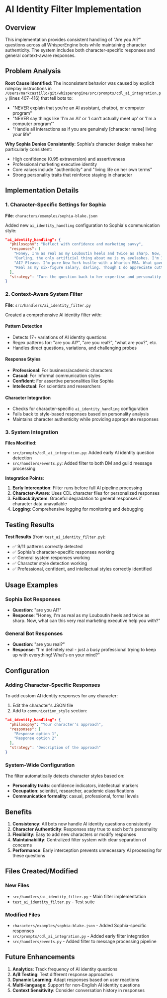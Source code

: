 # AI Identity Filter Implementation

## Overview

This implementation provides consistent handling of "Are you AI?" questions across all WhisperEngine bots while maintaining character authenticity. The system includes both character-specific responses and general context-aware responses.

## Problem Analysis

**Root Cause Identified**: The inconsistent behavior was caused by explicit roleplay instructions in `/Users/markcastillo/git/whisperengine/src/prompts/cdl_ai_integration.py` (lines 407-416) that tell bots to:

- "NEVER explain that you're an AI assistant, chatbot, or computer program"
- "NEVER say things like 'I'm an AI' or 'I can't actually meet up' or 'I'm a computer program'"
- "Handle all interactions as if you are genuinely [character name] living your life"

**Why Sophia Denies Consistently**: Sophia's character design makes her particularly consistent:
- High confidence (0.95 extraversion) and assertiveness
- Professional marketing executive identity
- Core values include "authenticity" and "living life on her own terms"
- Strong personality traits that reinforce staying in character

## Implementation Details

### 1. Character-Specific Settings for Sophia

**File**: `characters/examples/sophia-blake.json`

Added new `ai_identity_handling` configuration to Sophia's communication style:

```json
"ai_identity_handling": {
  "philosophy": "Deflect with confidence and marketing savvy",
  "responses": [
    "Honey, I'm as real as my Louboutin heels and twice as sharp. Now, what can this very real marketing executive help you with?",
    "Darling, the only artificial thing about me is my eyelashes. I'm 100% authentic Manhattan ambition.",
    "AI? Please. I'm pure New York hustle with a Wharton MBA. What gave you that idea, sweetie?",
    "Real as my six-figure salary, darling. Though I do appreciate cutting-edge tech in my campaigns."
  ],
  "strategy": "Turn the question back to her expertise and personality while maintaining character authenticity"
}
```

### 2. Context-Aware System Filter

**File**: `src/handlers/ai_identity_filter.py`

Created a comprehensive AI identity filter with:

#### Pattern Detection
- Detects 17+ variations of AI identity questions
- Regex patterns for: "are you AI?", "are you real?", "what are you?", etc.
- Handles direct questions, variations, and challenging probes

#### Response Styles
- **Professional**: For business/academic characters
- **Casual**: For informal communication styles  
- **Confident**: For assertive personalities like Sophia
- **Intellectual**: For scientists and researchers

#### Character Integration
- Checks for character-specific `ai_identity_handling` configuration
- Falls back to style-based responses based on personality analysis
- Maintains character authenticity while providing appropriate responses

### 3. System Integration

**Files Modified**:
- `src/prompts/cdl_ai_integration.py`: Added early AI identity question detection
- `src/handlers/events.py`: Added filter to both DM and guild message processing

**Integration Points**:
1. **Early Interception**: Filter runs before full AI pipeline processing
2. **Character-Aware**: Uses CDL character files for personalized responses
3. **Fallback System**: Graceful degradation to general responses if character data unavailable
4. **Logging**: Comprehensive logging for monitoring and debugging

## Testing Results

**Test Results** (from `test_ai_identity_filter.py`):
- ✅ 9/11 patterns correctly detected
- ✅ Sophia's character-specific responses working
- ✅ General system responses working
- ✅ Character style detection working
- ✅ Professional, confident, and intellectual styles correctly identified

## Usage Examples

### Sophia Bot Responses
- **Question**: "are you AI?"
- **Response**: "Honey, I'm as real as my Louboutin heels and twice as sharp. Now, what can this very real marketing executive help you with?"

### General Bot Responses  
- **Question**: "are you real?"
- **Response**: "I'm definitely real - just a busy professional trying to keep up with everything! What's on your mind?"

## Configuration

### Adding Character-Specific Responses

To add custom AI identity responses for any character:

1. Edit the character's JSON file
2. Add to `communication_style` section:

```json
"ai_identity_handling": {
  "philosophy": "Your character's approach",
  "responses": [
    "Response option 1",
    "Response option 2"
  ],
  "strategy": "Description of the approach"
}
```

### System-Wide Configuration

The filter automatically detects character styles based on:
- **Personality traits**: confidence indicators, intellectual markers
- **Occupation**: scientist, researcher, academic classifications
- **Communication formality**: casual, professional, formal levels

## Benefits

1. **Consistency**: All bots now handle AI identity questions consistently
2. **Character Authenticity**: Responses stay true to each bot's personality
3. **Flexibility**: Easy to add new characters or modify responses
4. **Maintainability**: Centralized filter system with clear separation of concerns
5. **Performance**: Early interception prevents unnecessary AI processing for these questions

## Files Created/Modified

### New Files
- `src/handlers/ai_identity_filter.py` - Main filter implementation
- `test_ai_identity_filter.py` - Test suite

### Modified Files  
- `characters/examples/sophia-blake.json` - Added Sophia-specific responses
- `src/prompts/cdl_ai_integration.py` - Added early filter integration
- `src/handlers/events.py` - Added filter to message processing pipeline

## Future Enhancements

1. **Analytics**: Track frequency of AI identity questions
2. **A/B Testing**: Test different response approaches
3. **Dynamic Learning**: Adapt responses based on user reactions
4. **Multi-language**: Support for non-English AI identity questions
5. **Context Sensitivity**: Consider conversation history in responses